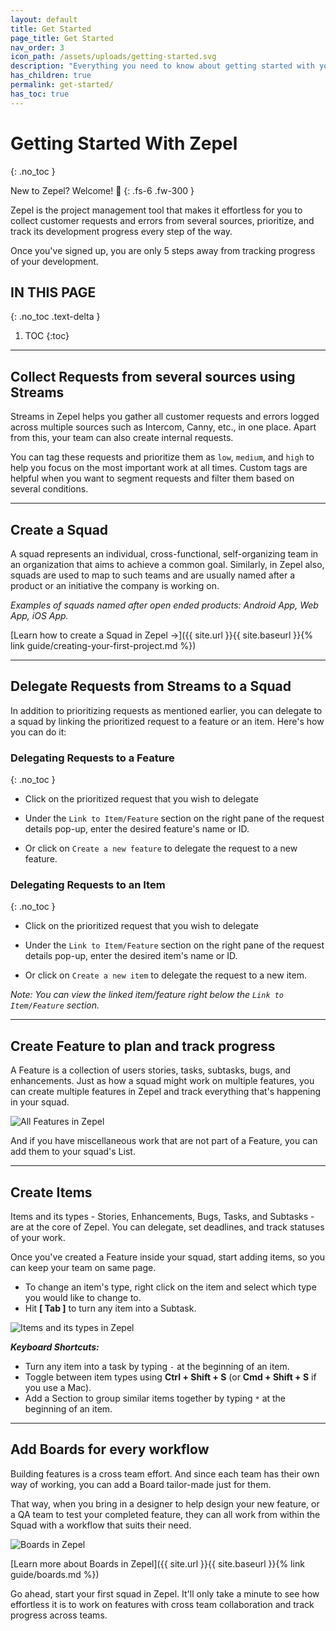 ```yaml
---
layout: default
title: Get Started
page_title: Get Started
nav_order: 3
icon_path: /assets/uploads/getting-started.svg
description: "Everything you need to know about getting started with your new Zepel account"
has_children: true
permalink: get-started/
has_toc: true
---
```


# Getting Started With Zepel
{: .no_toc }

New to Zepel? Welcome! 🤗
{: .fs-6 .fw-300 }

Zepel is the project management tool that makes it effortless for you to collect customer requests and errors from several sources, prioritize, and track its development progress every step of the way.

Once you've signed up, you are only 5 steps away from tracking progress of your development.

## IN THIS PAGE
{: .no_toc .text-delta }

1. TOC
{:toc}

---

## Collect Requests from several sources using Streams

Streams in Zepel helps you gather all customer requests and errors logged across multiple sources such as Intercom, Canny, etc., in one place. Apart from this, your team can also create internal requests.

You can tag these requests and prioritize them as `low`, `medium`, and `high` to help you focus on the most important work at all times. Custom tags are helpful when you want to segment requests and filter them based on several conditions.

---

## Create a Squad

A squad represents an individual, cross-functional, self-organizing team in an organization that aims to achieve a common goal. Similarly, in Zepel also, squads are used to map to such teams and are usually named after a product or an initiative the company is working on.

*Examples of squads named after open ended products: Android App, Web App, iOS App.*

[Learn how to create a Squad in Zepel →]({{ site.url }}{{ site.baseurl }}{% link guide/creating-your-first-project.md %})

---

## Delegate Requests from Streams to a Squad

In addition to prioritizing requests as mentioned earlier, you can delegate to a squad by linking the prioritized request to a feature or an item. Here's how you can do it:

### Delegating Requests to a Feature
{: .no_toc }

- Click on the prioritized request that you wish to delegate 

- Under the `Link to Item/Feature` section on the right pane of the request details pop-up, enter the desired feature's name or ID.

- Or click on `Create a new feature` to delegate the request to a new feature.

### Delegating Requests to an Item
{: .no_toc }

- Click on the prioritized request that you wish to delegate 

- Under the `Link to Item/Feature` section on the right pane of the request details pop-up, enter the desired item's name or ID.

- Or click on `Create a new item` to delegate the request to a new item.

*Note: You can view the linked item/feature right below the `Link to Item/Feature` section.* 

---

## Create Feature to plan and track progress

A Feature is a collection of users stories, tasks, subtasks, bugs, and enhancements. Just as how a squad might work on multiple features, you can create multiple features in Zepel and track everything that's happening in your squad.

![All Features in Zepel](/guide/assets/uploads/zepel-features.png "Zepel Features")

And if you have miscellaneous work that are not part of a Feature, you can add them to your squad's List.

---

## Create Items

Items and its types - Stories, Enhancements, Bugs, Tasks, and Subtasks - are at the core of Zepel. You can delegate, set deadlines, and track statuses of your work. 

Once you've created a Feature inside your squad, start adding items, so you can keep your team on same page.

- To change an item's type, right click on the item and select which type you would like to change to.
- Hit __[ Tab ]__ to turn any item into a Subtask.

![Items and its types in Zepel](/guide/assets/uploads/zepel-items.png "Items in Zepel")

_<b>Keyboard Shortcuts:</b>_

- Turn any item into a task by typing ```-``` at the beginning of an item.
- Toggle between item types using __Ctrl + Shift + S__ (or __Cmd + Shift + S__ if you use a Mac).
- Add a Section to group similar items together by typing ```*``` at the beginning of an item.

---

## Add Boards for every workflow

Building features is a cross team effort. And since each team has their own way of working, you can add a Board tailor-made just for them. 

That way, when you bring in a designer to help design your new feature, or a QA team to test your completed feature, they can all work from within the Squad with a workflow that suits their need. 

![Boards in Zepel](/guide/assets/uploads/zepel-boards.png "Boards in Zepel")

[Learn more about Boards in Zepel]({{ site.url }}{{ site.baseurl }}{% link guide/boards.md %})

Go ahead, start your first squad in Zepel. It'll only take a minute to see how effortless it is to work on features with cross team collaboration and track progress across teams.


